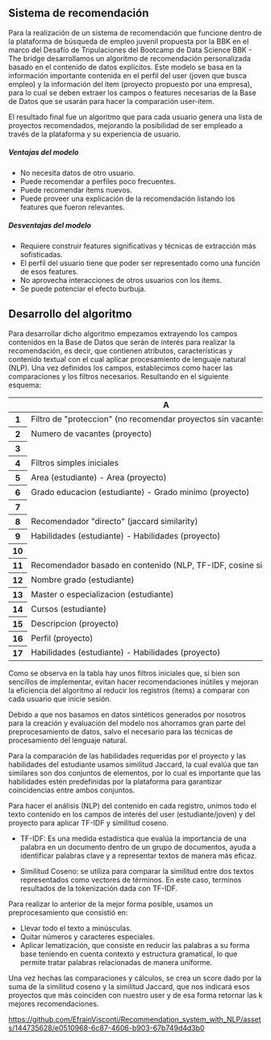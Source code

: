 ## Sistema de recomendación

Para la realización de un sistema de recomendación que funcione dentro de la plataforma de búsqueda de empleo juvenil propuesta por la BBK en el marco del Desafío de Tripulaciones del Bootcamp de Data Science BBK - The bridge desarrollamos un algoritmo de recomendación personalizada basado en el contenido de datos explícitos. Este modelo se basa en la información importante contenida en el perfil del user (joven que busca empleo) y la información del ítem (proyecto propuesto por una empresa), para lo cual se deben extraer los campos o features necesarias de la Base de Datos que se usarán para hacer la comparación user-item.

El resultado final fue un algoritmo que para cada usuario genera una lista de proyectos recomendados, mejorando la posibilidad de ser empleado a través de la plataforma y su experiencia de usuario.

##### Ventajas del modelo
- No necesita datos de otro usuario.
- Puede recomendar a perfiles poco frecuentes.
- Puede recomendar ítems nuevos.
- Puede proveer una explicación de la recomendación listando los features que fueron relevantes.

##### Desventajas del modelo
- Requiere construir features significativas y técnicas de extracción más sofisticadas.
- El perfil del usuario tiene que poder ser representado como una función de esos features.
- No aprovecha interacciones de otros usuarios con los ítems.
- Se puede potenciar el efecto burbuja.

## Desarrollo del algoritmo

Para desarrollar dicho algoritmo empezamos extrayendo los campos contenidos en la Base de Datos que serán de interés para realizar la recomendación, es decir, que contienen atributos, características y contenido textual con el cual aplicar procesamiento de lenguaje natural (NLP). Una vez definidos los campos, establecimos como hacer las comparaciones y los filtros necesarios. Resultando en el siguiente esquema:

<meta http-equiv="Content-Type" content="text/html; charset=utf-8"><link type="text/css" rel="stylesheet" href="resources/sheet.css" ><div class="ritz grid-container" dir="ltr"><table class="waffle" cellspacing="0" cellpadding="0"><thead><tr><th class="row-header freezebar-origin-ltr"></th><th id="1167149761C0" style="width:438px;" class="column-headers-background">A</th></tr></thead><tbody><tr style="height: 20px"><th id="1167149761R0" style="height: 20px;" class="row-headers-background"><div class="row-header-wrapper" style="line-height: 20px">1</div></th><td class="s0" dir="ltr">Filtro de &quot;proteccion&quot; (no recomendar proyectos sin vacantes)</td></tr><tr style="height: 20px"><th id="1167149761R1" style="height: 20px;" class="row-headers-background"><div class="row-header-wrapper" style="line-height: 20px">2</div></th><td class="s1" dir="ltr">Numero de vacantes (proyecto)</td></tr><tr style="height: 20px"><th id="1167149761R2" style="height: 20px;" class="row-headers-background"><div class="row-header-wrapper" style="line-height: 20px">3</div></th><td></td></tr><tr style="height: 20px"><th id="1167149761R3" style="height: 20px;" class="row-headers-background"><div class="row-header-wrapper" style="line-height: 20px">4</div></th><td class="s2" dir="ltr">Filtros simples iniciales</td></tr><tr style="height: 20px"><th id="1167149761R4" style="height: 20px;" class="row-headers-background"><div class="row-header-wrapper" style="line-height: 20px">5</div></th><td class="s3" dir="ltr">Area (estudiante) - Area (proyecto)</td></tr><tr style="height: 20px"><th id="1167149761R5" style="height: 20px;" class="row-headers-background"><div class="row-header-wrapper" style="line-height: 20px">6</div></th><td class="s3" dir="ltr">Grado educacion (estudiante) - Grado minimo (proyecto)</td></tr><tr style="height: 20px"><th id="1167149761R6" style="height: 20px;" class="row-headers-background"><div class="row-header-wrapper" style="line-height: 20px">7</div></th><td></td></tr><tr style="height: 20px"><th id="1167149761R7" style="height: 20px;" class="row-headers-background"><div class="row-header-wrapper" style="line-height: 20px">8</div></th><td class="s4" dir="ltr">Recomendador &quot;directo&quot; (jaccard similarity)</td></tr><tr style="height: 20px"><th id="1167149761R8" style="height: 20px;" class="row-headers-background"><div class="row-header-wrapper" style="line-height: 20px">9</div></th><td class="s5" dir="ltr">Habilidades (estudiante) - Habilidades (proyecto)</td></tr><tr style="height: 20px"><th id="1167149761R9" style="height: 20px;" class="row-headers-background"><div class="row-header-wrapper" style="line-height: 20px">10</div></th><td></td></tr><tr style="height: 20px"><th id="1167149761R10" style="height: 20px;" class="row-headers-background"><div class="row-header-wrapper" style="line-height: 20px">11</div></th><td class="s6 softmerge" dir="ltr"><div class="softmerge-inner" style="width:536px;left:-1px">Recomendador basado en contenido (NLP, TF-IDF, cosine similarity)</div></td></tr><tr style="height: 20px"><th id="1167149761R11" style="height: 20px;" class="row-headers-background"><div class="row-header-wrapper" style="line-height: 20px">12</div></th><td class="s7" dir="ltr">Nombre grado (estudiante)</td></tr><tr style="height: 20px"><th id="1167149761R12" style="height: 20px;" class="row-headers-background"><div class="row-header-wrapper" style="line-height: 20px">13</div></th><td class="s7" dir="ltr">Master o especializacion (estudiante)</td></tr><tr style="height: 20px"><th id="1167149761R13" style="height: 20px;" class="row-headers-background"><div class="row-header-wrapper" style="line-height: 20px">14</div></th><td class="s7" dir="ltr">Cursos (estudiante)</td></tr><tr style="height: 20px"><th id="1167149761R14" style="height: 20px;" class="row-headers-background"><div class="row-header-wrapper" style="line-height: 20px">15</div></th><td class="s7" dir="ltr">Descripcion (proyecto)</td></tr><tr style="height: 20px"><th id="1167149761R15" style="height: 20px;" class="row-headers-background"><div class="row-header-wrapper" style="line-height: 20px">16</div></th><td class="s7" dir="ltr">Perfil (proyecto)</td></tr><tr style="height: 20px"><th id="1167149761R16" style="height: 20px;" class="row-headers-background"><div class="row-header-wrapper" style="line-height: 20px">17</div></th><td class="s7" dir="ltr">Habilidades (estudiante) - Habilidades (proyecto)</td></tr></tbody></table></div>

Como se observa en la tabla hay unos filtros iniciales que, si bien son sencillos de implementar, evitan hacer recomendaciones inútiles y mejoran la eficiencia del algoritmo al reducir los registros (items) a comparar con cada usuario que inicie sesión.

Debido a que nos basamos en datos sintéticos generados por nosotros para la creación y evaluación del modelo nos ahorramos gran parte del preprocesamiento de datos, salvo el necesario para las técnicas de procesamiento del lenguaje natural.

Para la comparación de las habilidades requeridas por el proyecto y las habilidades del estudiante usamos similitud Jaccard, la cual evalúa que tan similares son dos conjuntos de elementos, por lo cual es importante que las habilidades estén predefinidas por la plataforma para garantizar coincidencias entre ambos conjuntos.


Para hacer el análisis (NLP) del contenido en cada registro, unimos todo el texto contenido en los campos de interés del user (estudiante/joven) y del proyecto para aplicar TF-IDF y similitud coseno.

- TF-IDF: Es una medida estadística que evalúa la importancia de una palabra en un documento dentro de un grupo de documentos, ayuda a identificar palabras clave y a representar textos de manera más eficaz.

- Similitud Coseno: se utiliza para comparar la similitud entre dos textos representados como vectores de términos. En este caso, terminos resultados de la tokenización dada con TF-IDF.

Para realizar lo anterior de la mejor forma posible, usamos un preprocesamiento que consistió en:

- Llevar todo el texto a minúsculas.
- Quitar números y caracteres especiales.
- Aplicar lematización, que consiste en reducir las palabras a su forma base teniendo en cuenta contexto y estructura gramatical, lo que permite tratar palabras relacionadas de manera uniforme.

Una vez hechas las comparaciones y cálculos, se crea un score dado por la suma de la similitud coseno y la similitud Jaccard, que nos indicará esos proyectos que más coinciden con nuestro user y de esa forma retornar las k mejores recomendaciones.

https://github.com/EfrainVisconti/Recommendation_system_with_NLP/assets/144735628/e0510968-6c87-4606-b903-67b749d4d3b0

